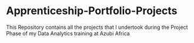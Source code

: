 # Apprenticeship-Portfolio-Projects
 This Repository contains all the projects that I undertook during the Project Phase of my Data Analytics training at Azubi Africa
